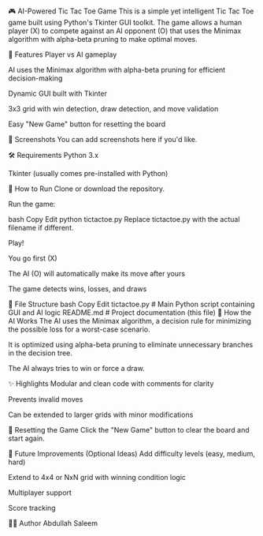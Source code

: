 🎮 AI-Powered Tic Tac Toe Game
This is a simple yet intelligent Tic Tac Toe game built using Python's Tkinter GUI toolkit. The game allows a human player (X) to compete against an AI opponent (O) that uses the Minimax algorithm with alpha-beta pruning to make optimal moves.

🧠 Features
Player vs AI gameplay

AI uses the Minimax algorithm with alpha-beta pruning for efficient decision-making

Dynamic GUI built with Tkinter

3x3 grid with win detection, draw detection, and move validation

Easy "New Game" button for resetting the board

📸 Screenshots
You can add screenshots here if you'd like.

🛠️ Requirements
Python 3.x

Tkinter (usually comes pre-installed with Python)

🚀 How to Run
Clone or download the repository.

Run the game:

bash
Copy
Edit
python tictactoe.py
Replace tictactoe.py with the actual filename if different.

Play!

You go first (X)

The AI (O) will automatically make its move after yours

The game detects wins, losses, and draws

📁 File Structure
bash
Copy
Edit
tictactoe.py         # Main Python script containing GUI and AI logic
README.md            # Project documentation (this file)
🧠 How the AI Works
The AI uses the Minimax algorithm, a decision rule for minimizing the possible loss for a worst-case scenario.

It is optimized using alpha-beta pruning to eliminate unnecessary branches in the decision tree.

The AI always tries to win or force a draw.

✨ Highlights
Modular and clean code with comments for clarity

Prevents invalid moves

Can be extended to larger grids with minor modifications

🔄 Resetting the Game
Click the "New Game" button to clear the board and start again.

📌 Future Improvements (Optional Ideas)
Add difficulty levels (easy, medium, hard)

Extend to 4x4 or NxN grid with winning condition logic

Multiplayer support

Score tracking

🧑‍💻 Author
Abdullah Saleem


